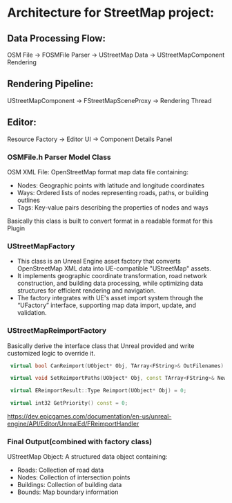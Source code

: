 
# Architecture for StreetMap project:
## Data Processing Flow:
OSM File → FOSMFile Parser → UStreetMap Data → UStreetMapComponent Rendering

## Rendering Pipeline:
UStreetMapComponent → FStreetMapSceneProxy → Rendering Thread

## Editor:
Resource Factory → Editor UI → Component Details Panel

### OSMFile.h Parser Model Class
OSM XML File: OpenStreetMap format map data file containing: 
- Nodes: Geographic points with latitude and longitude coordinates 
- Ways: Ordered lists of nodes representing roads, paths, or building outlines 
- Tags: Key-value pairs describing the properties of nodes and ways

Basically this class is built to convert format in a readable format for this Plugin

### UStreetMapFactory
 - This class is an Unreal Engine asset factory that converts OpenStreetMap XML data into UE-compatible "UStreetMap" assets. 
 - It implements geographic coordinate transformation, road network construction, and building data processing, while optimizing data structures for efficient rendering and navigation. 
 - The factory integrates with UE's asset import system through the “UFactory” interface, supporting map data import, update, and validation.

 ### UStreetMapReimportFactory
 Basically derive the interface class that Unreal provided and write customized logic to override it.
```cpp
 virtual bool CanReimport(UObject* Obj, TArray<FString>& OutFilenames) = 0;

 virtual void SetReimportPaths(UObject* Obj, const TArray<FString>& NewReimportPaths) = 0;

 virtual EReimportResult::Type Reimport(UObject* Obj) = 0;

 virtual int32 GetPriority() const = 0;
```
https://dev.epicgames.com/documentation/en-us/unreal-engine/API/Editor/UnrealEd/FReimportHandler

 ### Final Output(combined with factory class) 
UStreetMap Object: A structured data object containing:
- Roads: Collection of road data 
- Nodes: Collection of intersection points 
- Buildings: Collection of building data 
- Bounds: Map boundary information 

